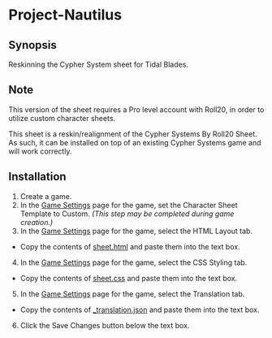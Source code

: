 # Project-Nautilus

## Synopsis

Reskinning the Cypher System sheet for Tidal Blades.

## Note

This version of the sheet requires a Pro level account with Roll20, in order to utilize custom character sheets.

This sheet is a reskin/realignment of the Cypher Systems By Roll20 Sheet. As such, it can be installed on top of an existing Cypher Systems game and will work correctly.

## Installation

1. Create a game.
2. In the [Game Settings](https://wiki.roll20.net/Game_Management#Game_Settings) page for the game, set the Character Sheet Template to Custom. *(This step may be completed during game creation.)*    
3. In the [Game Settings](https://wiki.roll20.net/Game_Management#Game_Settings) page for the game, select the HTML Layout tab.    
  * Copy the contents of [sheet.html](./sheet.html) and paste them into the text box.    
4. In the [Game Settings](https://wiki.roll20.net/Game_Management#Game_Settings) page for the game, select the CSS Styling tab.    
  * Copy the contents of [sheet.css](./sheet.css) and paste them into the text box.    
5. In the [Game Settings](https://wiki.roll20.net/Game_Management#Game_Settings) page for the game, select the Translation tab.    
  * Copy the contents of [_translation.json](./_translation.json) and paste them into the text box.
6. Click the Save Changes button below the text box.